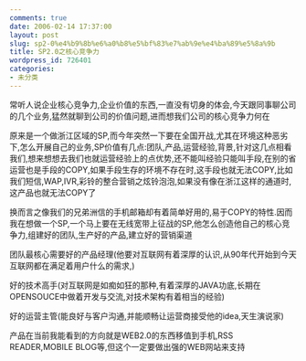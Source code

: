 ```yaml
---
comments: true
date: 2006-02-14 17:37:00
layout: post
slug: sp2-0%e4%b9%8b%e6%a0%b8%e5%bf%83%e7%ab%9e%e4%ba%89%e5%8a%9b
title: SP2.0之核心竞争力
wordpress_id: 726401
categories:
- 未分类
---
```


常听人说企业核心竞争力,企业价值的东西,一直没有切身的体会,今天跟同事聊公司的几个业务,猛然就聊到公司的价值问题,进而想我们公司的核心竞争力何在

原来是一个做浙江区域的SP,而今年突然一下要在全国开战,尤其在环境这种恶劣下,怎么开展自己的业务,SP价值有几点:团队,产品,运营经验,背景,针对这几点相看我们,想来想想去我们也就运营经验上的点优势,还不能叫经验只能叫手段,在别的省运营也是手段的COPY,如果手段生存的环境不存在时,这手段也就无法COPY,比如我们短信,WAP,IVR,彩铃的整合营销之炫铃泡泡,如果没有像在浙江这样的通道时,这产品也就无法COPY了

换而言之像我们的兄弟洲信的手机邮箱却有着简单好用的,易于COPY的特性.因而我在想做一个SP,一个马上要在无线宽带上征战的SP,他怎么创造他自己的核心竞争力,组建好的团队,生产好的产品,建立好的营销渠道

团队最核心需要好的产品经理(他要对互联网有着深厚的认识,从90年代开始到今天互联网都在满足着用户什么的需求,)

好的技术高手(对互联网是如痴如狂的那种,有着深厚的JAVA功底,长期在OPENSOUCE中做着开发与交流,对技术架构有着相当的经验)

好的运营主管(能良好与客户沟通,并能顺畅让运营商接受他的idea,天生演说家)

产品在当前我能看到的方向就是WEB2.0的东西移值到手机,RSS READER,MOBILE BLOG等,但这个一定要做出强的WEB网站来支持
